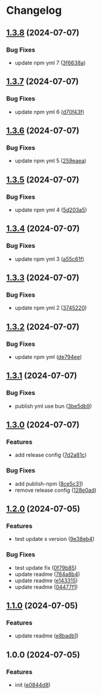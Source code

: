 # Changelog

## [1.3.8](https://github.com/polyrepos/template-base/compare/v1.3.7...v1.3.8) (2024-07-07)


### Bug Fixes

* update npm yml 7 ([3f6638a](https://github.com/polyrepos/template-base/commit/3f6638af1eb033fb6b59aba1adaa1da8d30ba8e1))

## [1.3.7](https://github.com/polyrepos/template-base/compare/v1.3.6...v1.3.7) (2024-07-07)


### Bug Fixes

* update npm yml 6 ([d70f43f](https://github.com/polyrepos/template-base/commit/d70f43f72acadf842b48a0dc818081529bf80f92))

## [1.3.6](https://github.com/polyrepos/template-base/compare/v1.3.5...v1.3.6) (2024-07-07)


### Bug Fixes

* update npm yml 5 ([259eaea](https://github.com/polyrepos/template-base/commit/259eaeae194046e142d569ff2bb562a8dc4425f8))

## [1.3.5](https://github.com/polyrepos/template-base/compare/v1.3.4...v1.3.5) (2024-07-07)


### Bug Fixes

* update npm yml 4 ([5d203a5](https://github.com/polyrepos/template-base/commit/5d203a5003d9361d3ae7400c299db51f7b95aade))

## [1.3.4](https://github.com/polyrepos/template-base/compare/v1.3.3...v1.3.4) (2024-07-07)


### Bug Fixes

* update npm yml 3 ([a55c61f](https://github.com/polyrepos/template-base/commit/a55c61f5eebcc8f2bf2be24301972ca6b0bc3b15))

## [1.3.3](https://github.com/polyrepos/template-base/compare/v1.3.2...v1.3.3) (2024-07-07)


### Bug Fixes

* update npm yml 2 ([3745220](https://github.com/polyrepos/template-base/commit/3745220e7fefb5a9a5c7aa0980779388c706b24b))

## [1.3.2](https://github.com/polyrepos/template-base/compare/v1.3.1...v1.3.2) (2024-07-07)


### Bug Fixes

* update npm yml ([de794ee](https://github.com/polyrepos/template-base/commit/de794ee8df6521a82369bcadf107e9905cc58a8f))

## [1.3.1](https://github.com/polyrepos/template-base/compare/v1.3.0...v1.3.1) (2024-07-07)


### Bug Fixes

* publish yml use bun ([3be5db9](https://github.com/polyrepos/template-base/commit/3be5db9aac88e1ec4eba6d667a5370a5a6496c5a))

## [1.3.0](https://github.com/polyrepos/template-base/compare/v1.2.0...v1.3.0) (2024-07-07)


### Features

* add release config ([7d2a81c](https://github.com/polyrepos/template-base/commit/7d2a81c05d72df03eaceed05c35d84ffdcfad47f))


### Bug Fixes

* add publish-npm ([8ce5c31](https://github.com/polyrepos/template-base/commit/8ce5c31cf1a2282ba97b442623b5d94971e6b7cb))
* remove release config ([128e0ad](https://github.com/polyrepos/template-base/commit/128e0ad7ca5d020cb4a0a0016bba241271d5592f))

## [1.2.0](https://github.com/polyrepos/template-bun/compare/v1.1.0...v1.2.0) (2024-07-05)


### Features

* test update x version ([9e38eb4](https://github.com/polyrepos/template-bun/commit/9e38eb45c7b1126e11de20349060d88a4abc2729))


### Bug Fixes

* test update fix ([0f79b85](https://github.com/polyrepos/template-bun/commit/0f79b85c955fa461d172dafa4491c3a0bf2f46aa))
* update readme ([784a8b4](https://github.com/polyrepos/template-bun/commit/784a8b4fd74add279b4e152c15097bdf4509de68))
* update readme ([e143315](https://github.com/polyrepos/template-bun/commit/e143315714fb1e726a8501ee02965c6a50c06102))
* update readme ([04477f1](https://github.com/polyrepos/template-bun/commit/04477f13bb3521ef1d71691808c577543acf39d2))

## [1.1.0](https://github.com/polyrepos/template-bun/compare/v1.0.0...v1.1.0) (2024-07-05)


### Features

* update readme ([e8badb1](https://github.com/polyrepos/template-bun/commit/e8badb114c6569325f7a5cf83366ead0ffd36b67))

## 1.0.0 (2024-07-05)

### Features

- init ([e0844d8](https://github.com/polyrepos/template-bun/commit/e0844d887faa1e6b779e99337790359a36fc9966))
